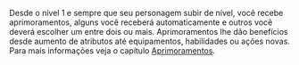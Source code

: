 Desde o nível 1 e sempre que seu personagem subir de nível, você recebe aprimoramentos, alguns você receberá automaticamente e outros você deverá escolher um entre dois ou mais. Aprimoramentos lhe dão benefícios desde aumento de atributos até equipamentos, habilidades ou ações novas. Para mais informações veja o capítulo [Aprimoramentos]().